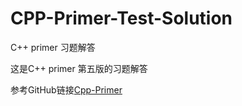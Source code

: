 # CPP-Primer-Test-Solution
C++ primer 习题解答

这是C++ primer 第五版的习题解答

参考GitHub链接[Cpp-Primer](https://github.com/Mooophy/Cpp-Primer)